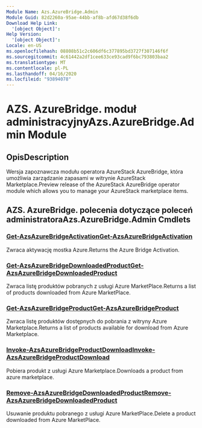 ```yaml
---
Module Name: Azs.AzureBridge.Admin
Module Guid: 82d2260a-95ae-44bb-af8b-afd67d38f6db
Download Help Link:
  '[object Object]': 
Help Version:
  '[object Object]': 
Locale: en-US
ms.openlocfilehash: 08808b51c2c606df6c377895bd3727f307146f6f
ms.sourcegitcommit: 4c61442a2df1cee633ce93cad9f6bc793803baa2
ms.translationtype: MT
ms.contentlocale: pl-PL
ms.lasthandoff: 04/16/2020
ms.locfileid: "93894078"
---
```

# <span data-ttu-id="2537c-101">AZS. AzureBridge. moduł administracyjny</span><span class="sxs-lookup"><span data-stu-id="2537c-101">Azs.AzureBridge.Admin Module</span></span>
## <span data-ttu-id="2537c-102">Opis</span><span class="sxs-lookup"><span data-stu-id="2537c-102">Description</span></span>
<span data-ttu-id="2537c-103">Wersja zapoznawcza modułu operatora AzureStack AzureBridge, która umożliwia zarządzanie zapasami w witrynie AzureStack Marketplace.</span><span class="sxs-lookup"><span data-stu-id="2537c-103">Preview release of the AzureStack AzureBridge operator module which allows you to manage your AzureStack marketplace items.</span></span>

## <span data-ttu-id="2537c-104">AZS. AzureBridge. polecenia dotyczące poleceń administratora</span><span class="sxs-lookup"><span data-stu-id="2537c-104">Azs.AzureBridge.Admin Cmdlets</span></span>
### [<span data-ttu-id="2537c-105">Get-AzsAzureBridgeActivation</span><span class="sxs-lookup"><span data-stu-id="2537c-105">Get-AzsAzureBridgeActivation</span></span>](Get-AzsAzureBridgeActivation.md)
<span data-ttu-id="2537c-106">Zwraca aktywację mostka Azure.</span><span class="sxs-lookup"><span data-stu-id="2537c-106">Returns the Azure Bridge Activation.</span></span>

### [<span data-ttu-id="2537c-107">Get-AzsAzureBridgeDownloadedProduct</span><span class="sxs-lookup"><span data-stu-id="2537c-107">Get-AzsAzureBridgeDownloadedProduct</span></span>](Get-AzsAzureBridgeDownloadedProduct.md)
<span data-ttu-id="2537c-108">Zwraca listę produktów pobranych z usługi Azure MarketPlace.</span><span class="sxs-lookup"><span data-stu-id="2537c-108">Returns a list of products downloaded from Azure MarketPlace.</span></span>

### [<span data-ttu-id="2537c-109">Get-AzsAzureBridgeProduct</span><span class="sxs-lookup"><span data-stu-id="2537c-109">Get-AzsAzureBridgeProduct</span></span>](Get-AzsAzureBridgeProduct.md)
<span data-ttu-id="2537c-110">Zwraca listę produktów dostępnych do pobrania z witryny Azure Marketplace.</span><span class="sxs-lookup"><span data-stu-id="2537c-110">Returns a list of products available for download from Azure Marketplace.</span></span>

### [<span data-ttu-id="2537c-111">Invoke-AzsAzureBridgeProductDownload</span><span class="sxs-lookup"><span data-stu-id="2537c-111">Invoke-AzsAzureBridgeProductDownload</span></span>](Invoke-AzsAzureBridgeProductDownload.md)
<span data-ttu-id="2537c-112">Pobiera produkt z usługi Azure Marketplace.</span><span class="sxs-lookup"><span data-stu-id="2537c-112">Downloads a product from azure marketplace.</span></span>

### [<span data-ttu-id="2537c-113">Remove-AzsAzureBridgeDownloadedProduct</span><span class="sxs-lookup"><span data-stu-id="2537c-113">Remove-AzsAzureBridgeDownloadedProduct</span></span>](Remove-AzsAzureBridgeDownloadedProduct.md)
<span data-ttu-id="2537c-114">Usuwanie produktu pobranego z usługi Azure MarketPlace.</span><span class="sxs-lookup"><span data-stu-id="2537c-114">Delete a product downloaded from Azure MarketPlace.</span></span>

